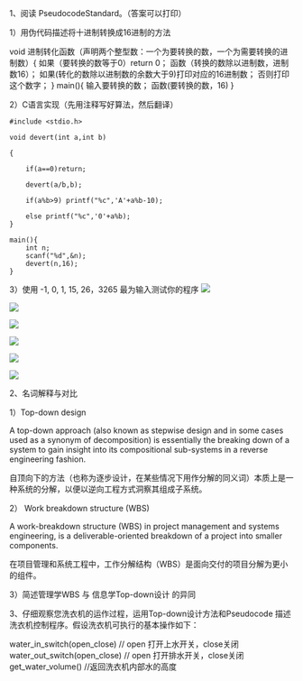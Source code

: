 1、阅读 PseudocodeStandard。（答案可以打印）

1）用伪代码描述将十进制转换成16进制的方法

void 进制转化函数（声明两个整型数：一个为要转换的数，一个为需要转换的进制数）{
    如果（要转换的数等于0）return 0；
    函数（转换的数除以进制数，进制数16）；
    如果(转化的数除以进制数的余数大于9)打印对应的16进制数；
    否则打印这个数字；
}
main(){
    输入要转换的数；
    函数(要转换的数，16)
}

2）C语言实现（先用注释写好算法，然后翻译）

    #include <stdio.h>

    void devert(int a,int b)

    {

	    if(a==0)return;

	    devert(a/b,b);

	    if(a%b>9) printf("%c",'A'+a%b-10);

	    else printf("%c",'0'+a%b);
    }
    
    main(){
        int n;
        scanf("%d",&n);
	    devert(n,16);
    } 

3）使用 -1,  0,  1,  15,   26，3265 最为输入测试你的程序
![](https://ws1.sinaimg.cn/large/007psiIqgy1fx6pbclavaj30hn02s3yd.jpg)

![](https://ws1.sinaimg.cn/large/007psiIqgy1fx6pba0xwnj30g102xwec.jpg)

![](https://ws1.sinaimg.cn/large/007psiIqgy1fx6pb8p0o7j30ga02n0sl.jpg)

![](https://ws1.sinaimg.cn/large/007psiIqgy1fx6pb7c7f9j30gk02nt8l.jpg)

![](https://ws1.sinaimg.cn/large/007psiIqgy1fx6pb5ni4fj30gg02ldfp.jpg)

![](https://ws1.sinaimg.cn/large/007psiIqgy1fx6pb2nmdnj30fx02sa9x.jpg)


2、名词解释与对比 

1）Top-down design 

A top-down approach (also known as stepwise design and in some cases used as a synonym of decomposition) is essentially the breaking down of a system to gain insight into its compositional sub-systems in a reverse engineering fashion.

自顶向下的方法（也称为逐步设计，在某些情况下用作分解的同义词）本质上是一种系统的分解，以便以逆向工程方式洞察其组成子系统。

2） Work breakdown structure (WBS) 

A work-breakdown structure (WBS) in project management and systems engineering, is a deliverable-oriented breakdown of a project into smaller components.

在项目管理和系统工程中，工作分解结构（WBS）是面向交付的项目分解为更小的组件。

3）简述管理学WBS 与 信息学Top-down设计 的异同
 

3、仔细观察您洗衣机的运作过程，运用Top-down设计方法和Pseudocode 描述洗衣机控制程序。假设洗衣机可执行的基本操作如下：

 water_in_switch(open_close)  // open 打开上水开关，close关闭 
 water_out_switch(open_close)  // open 打开排水开关，close关闭 
 get_water_volume()  //返回洗衣机内部水的高度
